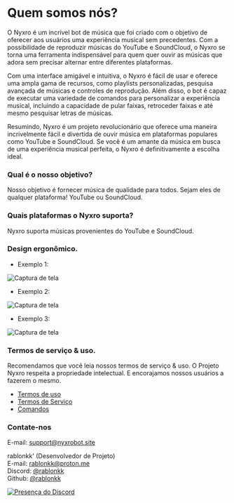 # Quem somos nós?
O Nyxro é um incrível bot de música que foi criado com o objetivo de oferecer aos usuários uma experiência musical sem precedentes. Com a possibilidade de reproduzir músicas do YouTube e SoundCloud, o Nyxro se torna uma ferramenta indispensável para quem quer ouvir as músicas que adora sem precisar alternar entre diferentes plataformas.

Com uma interface amigável e intuitiva, o Nyxro é fácil de usar e oferece uma ampla gama de recursos, como playlists personalizadas, pesquisa avançada de músicas e controles de reprodução. Além disso, o bot é capaz de executar uma variedade de comandos para personalizar a experiência musical, incluindo a capacidade de pular faixas, retroceder faixas e até mesmo pesquisar letras de músicas.

Resumindo, Nyxro é um projeto revolucionário que oferece uma maneira incrivelmente fácil e divertida de ouvir música em plataformas populares como YouTube e SoundCloud. Se você é um amante da música em busca de uma experiência musical perfeita, o Nyxro é definitivamente a escolha ideal.

### Qual é o nosso objetivo?
Nosso objetivo é fornecer música de qualidade para todos. Sejam eles de qualquer plataforma! YouTube ou SoundCloud.

### Quais plataformas o Nyxro suporta?
Nyxro suporta músicas provenientes do YouTube e SoundCloud.

### Design ergonômico.
- Exemplo 1:

![Captura de tela](https://i.imgur.com/sRriQBo.png)

- Exemplo 2:

![Captura de tela](https://i.imgur.com/tURJUqs.png)

- Exemplo 3:

![Captura de tela](https://i.imgur.com/L8azpHF.png)

### Termos de serviço & uso.
Recomendamos que você leia nossos termos de serviço & uso. O Projeto Nyxro respeita a propriedade intelectual. E encorajamos nossos usuários a fazerem o mesmo.

- [Termos de uso](https://terms.nyxrobot.site)
- [Termos de Serviço](https://terms.nyxrobot.site)
- [Comandos](https://terms.nyxrobot.site/documentacao/comandos)

### Contate-nos
E-mail: support@nyxrobot.site

rablonkk' (Desenvolvedor de Projeto)</br>
E-mail: rablonkk@proton.me</br>
Discord: [@rablonkk](https://discord.com/users/523783344979443712)</br>
Github: [@rablonkk](https://github.com/rablonkk)

[![Presença do Discord](https://lanyard.cnrad.dev/api/523783344979443712)](https://discord.com/users/523783344979443712)
